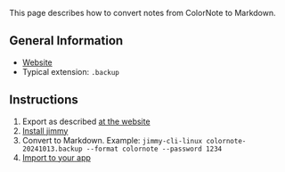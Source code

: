 This page describes how to convert notes from ColorNote to Markdown.

## General Information

- [Website](https://www.colornote.com/)
- Typical extension: `.backup`

## Instructions

1. Export as described [at the website](https://www.colornote.com/faq-question/what-is-device-backup/)
2. [Install jimmy](../index.md#installation)
3. Convert to Markdown. Example: `jimmy-cli-linux colornote-20241013.backup --format colornote --password 1234`
4. [Import to your app](../import_instructions.md)
